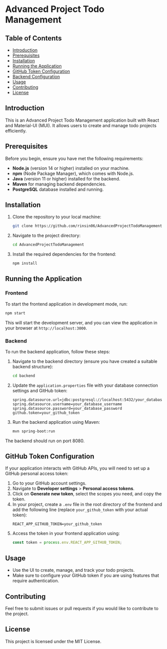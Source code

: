 
# Advanced Project Todo Management

## Table of Contents
- [Introduction](#introduction)
- [Prerequisites](#prerequisites)
- [Installation](#installation)
- [Running the Application](#running-the-application)
- [GitHub Token Configuration](#github-token-configuration)
- [Backend Configuration](#backend-configuration)
- [Usage](#usage)
- [Contributing](#contributing)
- [License](#license)

## Introduction
This is an Advanced Project Todo Management application built with React and Material-UI (MUI). It allows users to create and manage todo projects efficiently.

## Prerequisites
Before you begin, ensure you have met the following requirements:
- **Node.js** (version 14 or higher) installed on your machine.
- **npm** (Node Package Manager), which comes with Node.js.
- **Java** (version 11 or higher) installed for the backend.
- **Maven** for managing backend dependencies.
- **PostgreSQL** database installed and running.

## Installation
1. Clone the repository to your local machine:
   ```bash
   git clone https://github.com/rinsin06/AdvancedProjectTodoManagement.git
   ```
2. Navigate to the project directory:
   ```bash
   cd AdvancedProjectTodoManagement
   ```
3. Install the required dependencies for the frontend:
   ```bash
   npm install
   ```

## Running the Application
### Frontend
To start the frontend application in development mode, run:
```bash
npm start
```
This will start the development server, and you can view the application in your browser at `http://localhost:3000`.

### Backend
To run the backend application, follow these steps:
1. Navigate to the backend directory (ensure you have created a suitable backend structure):
   ```bash
   cd backend
   ```
2. Update the `application.properties` file with your database connection settings and GitHub token:
   ```properties
   spring.datasource.url=jdbc:postgresql://localhost:5432/your_database_name
   spring.datasource.username=your_database_username
   spring.datasource.password=your_database_password
   github.token=your_github_token
   ```
3. Run the backend application using Maven:
   ```bash
   mvn spring-boot:run
   ```
The backend should run on port 8080.

## GitHub Token Configuration
If your application interacts with GitHub APIs, you will need to set up a GitHub personal access token:

1. Go to your GitHub account settings.
2. Navigate to **Developer settings** > **Personal access tokens**.
3. Click on **Generate new token**, select the scopes you need, and copy the token.
4. In your project, create a `.env` file in the root directory of the frontend and add the following line (replace `your_github_token` with your actual token):
   ```plaintext
   REACT_APP_GITHUB_TOKEN=your_github_token
   ```
5. Access the token in your frontend application using:
   ```javascript
   const token = process.env.REACT_APP_GITHUB_TOKEN;
   ```

## Usage
- Use the UI to create, manage, and track your todo projects.
- Make sure to configure your GitHub token if you are using features that require authentication.

## Contributing
Feel free to submit issues or pull requests if you would like to contribute to the project.

## License
This project is licensed under the MIT License.
